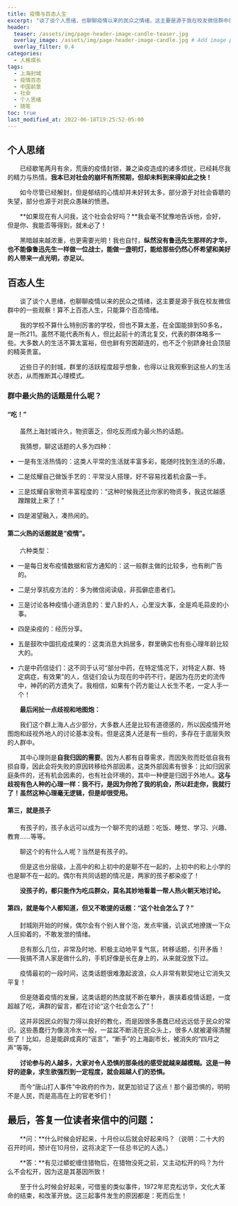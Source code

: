 ```yaml
---
title: 疫情与百态人生
excerpt: "谈了谈个人思绪，也聊聊疫情以来的民众之情绪，这主要是源于我在校友微信群中的一些观察！算不上百态人生，只能算个百态情绪。"
header:
  teaser: /assets/img/page-header-image-candle-teaser.jpg
  overlay_image: /assets/img/page-header-image-candle.jpg # Add image post (optional)
  overlay_filter: 0.4
categories:
  - 人格成长
tags: 
  - 上海封城
  - 疫情百态
  - 中国前景
  - 社会
  - 个人思绪
  - 随笔
toc: true
last_modified_at: 2022-06-18T19:25:52-05:00
---
```


## 个人思绪

&emsp;&emsp;已经歇笔两月有余，荒唐的疫情封锁，兼之染疫造成的诸多烦扰，已经耗尽我的精力与热情。**我本已对社会的崩坏有所预期，但却未料到来得如此之快！**

&emsp;&emsp;如今尽管已经解封，但是郁结的心情却并未好转太多，部分源于对社会昏聩的失望，部分也源于对民众愚昧的愤懑。

&emsp;&emsp;**如果现在有人问我，这个社会会好吗？**我会毫不犹豫地告诉他，会好，但是你、我能否等得到，就未必了！

&emsp;&emsp;黑暗越来越浓重，也更需要光明！我也自忖，**纵然没有鲁迅先生那样的才华，也不能像鲁迅先生一样做一位战士，能做一盏明灯，能给那些仍然心怀希望和美好的人带来一点光明，亦足以**。

## 百态人生

&emsp;&emsp;谈了谈个人思绪，也聊聊疫情以来的民众之情绪，这主要是源于我在校友微信群中的一些观察！算不上百态人生，只能算个百态情绪。

&emsp;&emsp;我的学校不算什么特别厉害的学校，但也不算太差，在全国能排到50多名，是一所211。虽然不能代表所有人，但比起前十的清北复交，代表的群体略多一些。大多数人的生活不算太富裕，但也鲜有穷困颠连的，也不乏个别跻身社会顶层的精英贵富。

&emsp;&emsp;近些日子的封城，群里的活跃程度超乎想象，也得以让我观察到这些人的生活状态，从而推断其心理模式。

### 群中最火热的话题是什么呢？

#### “吃！”

&emsp;&emsp;虽然上海封城许久，物资匮乏，但吃反而成为最火热的话题。

&emsp;&emsp;我猜想，聊这话题的人多为四种：

- 一是有生活热情的：这类人平常的生活就丰富多彩，能随时找到生活的乐趣，

- 二是炫耀自己做饭手艺的：平常没人搭理，好不容易找着机会露一手。

- 三是炫耀自家物资丰富程度的：“这种时候我还比你家的物资多，我这优越感蹭蹭就上来了！”

- 四是渴望融入，凑热闹的。




#### 第二火热的话题就是“疫情”。

&emsp;&emsp;六种类型：

- 一是每日发布疫情数据和官方通知的：这一般群主做的比较多，也有刷广告的。

- 二是分享抗疫方法的：多为微信阅读级，非孤僻症患者们。

- 三是讨论各种疫情小道消息的：爱八卦的人，心里没大事，全是鸡毛蒜皮的小事。
- 四是染疫的：经历分享。
- 五是鼓吹中国抗疫成果的：这类消息大妈居多，群里确实也有些心理年龄比较大的。
- 六是中药信徒们：这不同于认可“部分中药，在特定情况下，对特定人群、特定病症，有效果”的人，信徒们会认为现在的中药不行，是因为在历史的流传中，神药的药方遗失了。我相信，如果有个药方能让人长生不老，一定人手一个！

&emsp;&emsp;**最后闲扯一点歧视和地图炮：**

&emsp;&emsp;我们这个群上海人占少部分，大多数人还是比较有道德感的，所以因疫情开地图炮和歧视外地人的讨论基本没有。但是这类人还是有一些的，多存在于底层失败的人群中。

&emsp;&emsp;其中心理则是**自我归因的需要**。因为人都有自尊需求，而因失败而贬低自我有损自尊，因此会将失败的原因转移给外部因素，这类外部因素有很多：比如归因家庭条件的，还有机会因素的，也有社会环境的，其中一种便是归因于外地人。**这与歧视有色人种的心理一样：我不行，是因为你抢了我的机会，所以赶走你，我就行了！虽然这种心理毫无逻辑，但是却很受用。**



#### 第三，就是孩子

&emsp;&emsp;有孩子的，孩子永远可以成为一个聊不完的话题：吃饭、睡觉、学习、兴趣、教育……等等。

&emsp;&emsp;聊这个的有什么人呢？当然是有孩子的。

&emsp;&emsp;但是这也分层级，上高中的和上初中的是聊不在一起的，上初中的和上小学的也是聊不在一起的。偶尔有共同话题的情况是，两家的孩子都染疫了！

&emsp;&emsp;**没孩子的，都只能作为吃瓜群众，莫名其妙地看着一帮人热火朝天地讨论。**

#### 第四，就是每个人都知道，但又不敢提的话题：“这个社会怎么了？”

&emsp;&emsp;封城刚开始的时候，偶尔会有个别人冒个泡，发点牢骚，讥讽式地撩拨一下众人压抑着的，不敢发泄的情绪。

&emsp;&emsp;总有那么几位，非常及时地、积极主动地平复气氛，转移话题，引开矛盾！——我搞不清人家是做什么的，手机好像是长在身上的，从来就没放下过。

&emsp;&emsp;疫情最初的一段时间，这类话题很难激起波浪，众人非常有默契地让它消失又平复！

&emsp;&emsp;但是随着疫情的发展，这类话题的热度就不断在攀升，裹挟着疫情话题，一度超越了吃，满群的留言，都在讨论“这个社会怎么了”！

&emsp;&emsp;这并非因民众的智力得以良好的教化，而是因很多愚蠢已经远远低于民众的常识。这些愚蠢行为像浇冷水一般，一盆盆不断浇在民众头上，很多人就被灌得清醒些了！比如，总是能辟成真的“谣言”，“断手”的上海副市长，被消失的“四月之声”等等。

&emsp;&emsp;**讨论参与的人越多，大家对令人恐惧的那条线的感受就越来越模糊。这是一种好的迹象，求生欲强烈到一定程度，就会超越人们的恐惧。**

&emsp;&emsp;而今“唐山打人事件”中政府的作为，就更加验证了这点！那个最恐惧的，明明不是人民，而是高高在上的官老爷们！



## 最后，答复一位读者来信中的问题：

&emsp;&emsp;**问：**什么时候会好起来，十月份以后就会好起来吗？（说明：二十大的召开时间，预计在10月份，这将决定下一任总书记的人选。）

&emsp;&emsp;**答：**有见过蟒蛇缠住猎物后，在猎物没死之前，又主动松开的吗？为什么不会松开，因为这是其基因所致！

&emsp;&emsp;至于什么时候会好起来，可借鉴的类似事件，1972年尼克松访华，文化大革命的结束，和改革开放。这三起事件发生的原因都是：死而后生！
